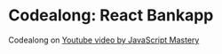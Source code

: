 # Codealong: React Bankapp

Codealong on [Youtube video by JavaScript Mastery](https://www.youtube.com/watch?v=_oO4Qi5aVZs)